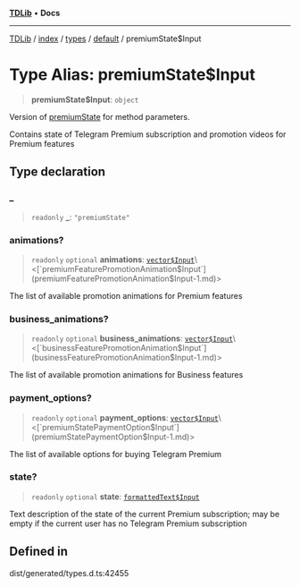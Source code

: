 [**TDLib**](../../../../../../README.md) • **Docs**

***

[TDLib](../../../../../../modules.md) / [index](../../../../../README.md) / [types](../../../README.md) / [default](../README.md) / premiumState$Input

# Type Alias: premiumState$Input

> **premiumState$Input**: `object`

Version of [premiumState](premiumState-1.md) for method parameters.

Contains state of Telegram Premium subscription and promotion videos for Premium features

## Type declaration

### \_

> `readonly` **\_**: `"premiumState"`

### animations?

> `readonly` `optional` **animations**: [`vector$Input`](vector$Input.md)\<[`premiumFeaturePromotionAnimation$Input`](premiumFeaturePromotionAnimation$Input-1.md)\>

The list of available promotion animations for Premium features

### business\_animations?

> `readonly` `optional` **business\_animations**: [`vector$Input`](vector$Input.md)\<[`businessFeaturePromotionAnimation$Input`](businessFeaturePromotionAnimation$Input-1.md)\>

The list of available promotion animations for Business features

### payment\_options?

> `readonly` `optional` **payment\_options**: [`vector$Input`](vector$Input.md)\<[`premiumStatePaymentOption$Input`](premiumStatePaymentOption$Input-1.md)\>

The list of available options for buying Telegram Premium

### state?

> `readonly` `optional` **state**: [`formattedText$Input`](formattedText$Input-1.md)

Text description of the state of the current Premium subscription; may be empty if the current user has no Telegram Premium subscription

## Defined in

dist/generated/types.d.ts:42455
